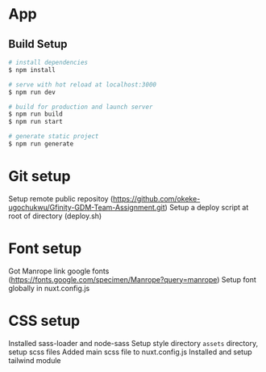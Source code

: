 # App

## Build Setup

```bash
# install dependencies
$ npm install

# serve with hot reload at localhost:3000
$ npm run dev

# build for production and launch server
$ npm run build
$ npm run start

# generate static project
$ npm run generate
```

# Git setup
Setup remote public repositoy (https://github.com/okeke-ugochukwu/Gfinity-GDM-Team-Assignment.git)
Setup a deploy script at root of directory (deploy.sh)

# Font setup 
Got Manrope link google fonts (https://fonts.google.com/specimen/Manrope?query=manrope)
Setup font globally in nuxt.config.js

# CSS setup
Installed sass-loader and node-sass
Setup style directory `assets` directory, setup scss files
Added main scss file to nuxt.config.js
Installed and setup tailwind module